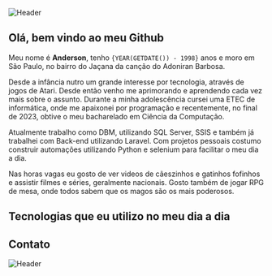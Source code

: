![Header](https://capsule-render.vercel.app/api?type=waving&section=header&color=0:FFE584,100:FFE15C)

## Olá, bem vindo ao meu Github

Meu nome é **Anderson**, tenho ```{YEAR(GETDATE()) - 1998}``` anos e moro em São Paulo, no bairro do Jaçana da canção do Adoniran Barbosa.

Desde a infância nutro um grande interesse por tecnologia, através de jogos de Atari. Desde então venho me aprimorando e aprendendo cada vez mais sobre o assunto. Durante a minha adolescência cursei uma ETEC de informática, onde me apaixonei por programação e recentemente, no final de 2023, obtive o meu bacharelado em Ciência da Computação.

Atualmente trabalho como DBM, utilizando SQL Server, SSIS e também já trabalhei com Back-end utilizando Laravel. Com projetos pessoais costumo construir automações utilizando Python e selenium para facilitar o meu dia a dia.

Nas horas vagas eu gosto de ver videos de cãeszinhos e gatinhos fofinhos e assistir filmes e séries, geralmente nacionais. Gosto também de jogar RPG de mesa, onde todos sabem que os magos são os mais poderosos.

## Tecnologias que eu utilizo no meu dia a dia

## Contato

![Header](https://capsule-render.vercel.app/api?type=waving&section=footer&color=0:FFE15C,100:FFE584)
